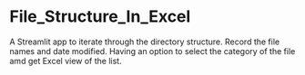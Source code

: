 # File_Structure_In_Excel
A Streamlit app to iterate through the directory structure. Record the file names and date modified. Having an option to select the category of the file amd get Excel view of the list.
